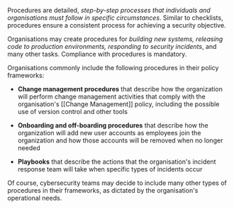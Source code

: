 
Procedures are detailed, *step-by-step processes that individuals and organisations must follow in specific circumstances*. Similar to checklists, procedures ensure a consistent process for achieving a security objective. 

Organisations may create procedures for *building new systems, releasing code to production environments, responding to security incidents*, and many other tasks. Compliance with procedures is mandatory.

Organisations commonly include the following procedures in their policy frameworks:

- **Change management procedures** that describe how the organization will perform change management activities that comply with the organisation's [[Change Management]] policy, including the possible use of version control and other tools
  
- **Onboarding and off-boarding procedures** that describe how the organization will add new user accounts as employees join the organization and how those accounts will be removed when no longer needed
  
- **Playbooks** that describe the actions that the organisation's incident response team will take when specific types of incidents occur

Of course, cybersecurity teams may decide to include many other types of procedures in their frameworks, as dictated by the organisation's operational needs.

